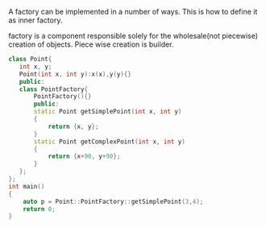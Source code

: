 A factory can be implemented in a number of ways. This is how to define it as inner factory.

factory is a component responsible solely for the wholesale(not piecewise) creation of objects. Piece wise creation is builder.

```cpp
class Point{
   int x, y;
   Point(int x, int y):x(x),y(y){}
   public:
   class PointFactory{
       PointFactory(){}
       public:
       static Point getSimplePoint(int x, int y)
       {
           return {x, y};
       }
       static Point getComplexPoint(int x, int y)
       {
           return {x+90, y+90};
       }
   };
};
int main()
{
    auto p = Point::PointFactory::getSimplePoint(3,4);
    return 0;
}
```

